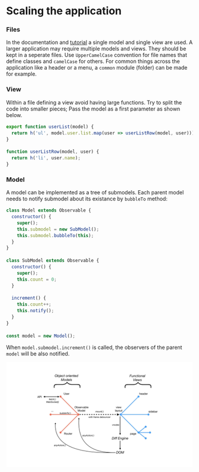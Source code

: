 # Scaling the application

### Files

In the documentation and [tutorial](../tutorial/time-server.md) a single model and single view are used. A larger application may require multiple models and views. They should be kept in a seperate files. Use `UpperCamelCase` convention for file names that define classes and `camelCase` for others.
For common things across the application like a header or a menu, a `common` module (folder) can be made for example.

### View

Within a file defining a view avoid having large functions. Try to split the code into smaller pieces; Pass the model as a first parameter as shown below.

```js
export function userList(model) {
  return h('ul', model.user.list.map(user => userListRow(model, user))); # where user var comes from?
}

function userListRow(model, user) {
  return h('li', user.name);
}
```

### Model

A model can be implemented as a tree of submodels. Each parent model needs to notify submodel about its existance by `bubbleTo` method:

```js
class Model extends Observable {
  constructor() {
    super();
    this.submodel = new SubModel();
    this.submodel.bubbleTo(this);
  }
}

class SubModel extends Observable {
  constructor() {
    super();
    this.count = 0;
  }

  increment() {
    this.count++;
    this.notify();
  }
}

const model = new Model();
```

When `model.submodel.increment()` is called, the observers of the parent `model` will be also notified.

![Global view of the architecture](../images/architecture-front.jpeg)
